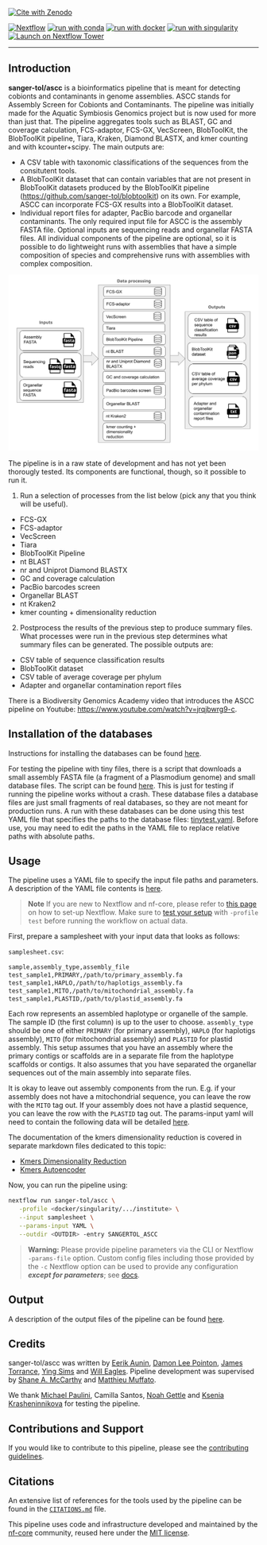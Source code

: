 [![Cite with Zenodo](http://img.shields.io/badge/DOI-10.5281/zenodo.XXXXXXX-1073c8?labelColor=000000)](https://doi.org/10.5281/zenodo.XXXXXXX)

[![Nextflow](https://img.shields.io/badge/nextflow%20DSL2-%E2%89%A523.04.0-23aa62.svg)](https://www.nextflow.io/)
[![run with conda](http://img.shields.io/badge/run%20with-conda-3EB049?labelColor=000000&logo=anaconda)](https://docs.conda.io/en/latest/)
[![run with docker](https://img.shields.io/badge/run%20with-docker-0db7ed?labelColor=000000&logo=docker)](https://www.docker.com/)
[![run with singularity](https://img.shields.io/badge/run%20with-singularity-1d355c.svg?labelColor=000000)](https://sylabs.io/docs/)
[![Launch on Nextflow Tower](https://img.shields.io/badge/Launch%20%F0%9F%9A%80-Nextflow%20Tower-%234256e7)](https://tower.nf/launch?pipeline=https://github.com/sanger-tol/ascc)

---

## Introduction

**sanger-tol/ascc** is a bioinformatics pipeline that is meant for detecting cobionts and contaminants in genome assemblies. ASCC stands for Assembly Screen for Cobionts and Contaminants. The pipeline was initially made for the Aquatic Symbiosis Genomics project but is now used for more than just that. The pipeline aggregates tools such as BLAST, GC and coverage calculation, FCS-adaptor, FCS-GX, VecScreen, BlobToolKit, the BlobToolKit pipeline, Tiara, Kraken, Diamond BLASTX, and kmer counting and with kcounter+scipy. The main outputs are:

- A CSV table with taxonomic classifications of the sequences from the consitutent tools.
- A BlobToolKit dataset that can contain variables that are not present in BlobToolKit datasets produced by the BlobToolKit pipeline (https://github.com/sanger-tol/blobtoolkit) on its own. For example, ASCC can incorporate FCS-GX results into a BlobToolKit dataset.
- Individual report files for adapter, PacBio barcode and organellar contaminants.
  The only required input file for ASCC is the assembly FASTA file. Optional inputs are sequencing reads and organellar FASTA files. All individual components of the pipeline are optional, so it is possible to do lightweight runs with assemblies that have a simple composition of species and comprehensive runs with assemblies with complex composition.

![sanger-tol/ascc overview diagram](docs/images/ascc_overview_diagram.png)

The pipeline is in a raw state of development and has not yet been thorougly tested. Its components are functional, though, so it possible to run it.

1. Run a selection of processes from the list below (pick any that you think will be useful).

- FCS-GX
- FCS-adaptor
- VecScreen
- Tiara
- BlobToolKit Pipeline
- nt BLAST
- nr and Uniprot Diamond BLASTX
- GC and coverage calculation
- PacBio barcodes screen
- Organellar BLAST
- nt Kraken2
- kmer counting + dimensionality reduction

2. Postprocess the results of the previous step to produce summary files. What processes were run in the previous step determines what summary files can be generated. The possible outputs are:

- CSV table of sequence classification results
- BlobToolKit dataset
- CSV table of average coverage per phylum
- Adapter and organellar contamination report files

There is a Biodiversity Genomics Academy video that introduces the ASCC pipeline on Youtube: https://www.youtube.com/watch?v=jrqjbwrg9-c.

## Installation of the databases

Instructions for installing the databases can be found [here](./docs/databases.md).

For testing the pipeline with tiny files, there is a script that downloads a small assembly FASTA file (a fragment of a Plasmodium genome) and small database files. The script can be found [here](./assets/download_tiny_database_test_files.sh). This is just for testing if running the pipeline works without a crash. These database files a database files are just small fragments of real databases, so they are not meant for production runs.
A run with these databases can be done using this test YAML file that specifies the paths to the database files: [tinytest.yaml](./assets/tinytest.yaml). Before use, you may need to edit the paths in the YAML file to replace relative paths with absolute paths.

## Usage

The pipeline uses a YAML file to specify the input file paths and parameters. A description of the YAML file contents is [here](./docs/usage.md).

> **Note**
> If you are new to Nextflow and nf-core, please refer to [this page](https://nf-co.re/docs/usage/installation) on how
> to set-up Nextflow. Make sure to [test your setup](https://nf-co.re/docs/usage/introduction#how-to-run-a-pipeline)
> with `-profile test` before running the workflow on actual data.

First, prepare a samplesheet with your input data that looks as follows:

`samplesheet.csv`:

```csv
sample,assembly_type,assembly_file
test_sample1,PRIMARY,/path/to/primary_assembly.fa
test_sample1,HAPLO,/path/to/haplotigs_assembly.fa
test_sample1,MITO,/path/to/mitochondrial_assembly.fa
test_sample1,PLASTID,/path/to/plastid_assembly.fa
```

Each row represents an assembled haplotype or organelle of the sample. The sample ID (the first column) is up to the user to choose. `assembly_type` should be one of either `PRIMARY` (for primary assembly), `HAPLO` (for haplotigs assembly), `MITO` (for mitochondrial assembly) and `PLASTID` for plastid assembly.
This setup assumes that you have an assembly where the primary contigs or scaffolds are in a separate file from the haplotype scaffolds or contigs. It also assumes that you have separated the organellar sequences out of the main assembly into separate files.

It is okay to leave out assembly components from the run. E.g. if your assembly does not have a mitochondrial sequence, you can leave the row with the `MITO` tag out. If your assembly does not have a plastid sequence, you can leave the row with the `PLASTID` tag out.
The params-input yaml will need to contain the following data will be detailed [here](./docs/usage.md).

The documentation of the kmers dimensionality reduction is covered in separate markdown files dedicated to this topic:

- [Kmers Dimensionality Reduction](./docs/kmers_dim_reduction.md)
- [Kmers Autoencoder](./docs/kmers_autoencoder.md)

Now, you can run the pipeline using:

<!-- TODO nf-core: update the following command to include all required parameters for a minimal example -->

```bash
nextflow run sanger-tol/ascc \
   -profile <docker/singularity/.../institute> \
   --input samplesheet \
   --params-input YAML \
   --outdir <OUTDIR> -entry SANGERTOL_ASCC
```

> **Warning:**
> Please provide pipeline parameters via the CLI or Nextflow `-params-file` option. Custom config files including those
> provided by the `-c` Nextflow option can be used to provide any configuration _**except for parameters**_;
> see [docs](https://nf-co.re/usage/configuration#custom-configuration-files).

## Output

A description of the output files of the pipeline can be found [here](./docs/output.md).

## Credits

sanger-tol/ascc was written by [Eerik Aunin](https://github.com/eeaunin), [Damon Lee Pointon](https://github.com/DLBPointon), [James Torrance](https://github.com/jt8-sanger), [Ying Sims](https://github.com/yumisims) and [Will Eagles](https://github.com/weaglesBio). Pipeline development was supervised by [Shane A. McCarthy](https://github.com/mcshane) and [Matthieu Muffato](https://github.com/muffato).

We thank [Michael Paulini](https://github.com/epaule), Camilla Santos, [Noah Gettle](https://github.com/gettl008) and [Ksenia Krasheninnikova](https://github.com/ksenia-krasheninnikova) for testing the pipeline.

## Contributions and Support

If you would like to contribute to this pipeline, please see the [contributing guidelines](.github/CONTRIBUTING.md).

## Citations

<!-- TODO nf-core: Add citation for pipeline after first release. Uncomment lines below and update Zenodo doi and badge at the top of this file. -->
<!-- If you use  sanger-tol/ascc for your analysis, please cite it using the following doi: [10.5281/zenodo.XXXXXX](https://doi.org/10.5281/zenodo.XXXXXX) -->

<!-- TODO nf-core: Add bibliography of tools and data used in your pipeline -->

An extensive list of references for the tools used by the pipeline can be found in the [`CITATIONS.md`](CITATIONS.md) file.

This pipeline uses code and infrastructure developed and maintained by the [nf-core](https://nf-co.re) community, reused here under the [MIT license](https://github.com/nf-core/tools/blob/master/LICENSE).
